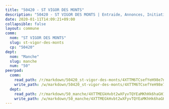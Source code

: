 ```yaml
---
title: "50420 - ST VIGOR DES MONTS"
description: "50420 - ST VIGOR DES MONTS | Entraide, Annonces, Initiatives"
date: 2020-01-11T14:09:21+09:00
collapsible: false
layout: commune
comm:
  nom: "ST VIGOR DES MONTS"
  slug: st-vigor-des-monts
  cp: "50420"
dept:
  nom: "Manche"
  slug: manche
  num: "50"
peerpad:
  comm:
    read_path: /r/markdown/50420_st-vigor-des-monts/4XTTM6TCsefYeH98e7nAiakjBPsb6dyWi5rs3SLHpQUcum6HX
    write_path: /w/markdown/50420_st-vigor-des-monts/4XTTM6TCsefYeH98e7nAiakjBPsb6dyWi5rs3SLHpQUcum6HX-K3TgV3dwNwsnVtC4peE7vdQW1gBZwP5TsMUo8mfVtqDTpEEyeDGvv5i51BWgbmdudhcF6qPeTSv9t991T4tidNNSBCQey9ajs5QFWsqdGXowbYbPPws24wWChUUkxkKCZHnDdYbb
  dept:
    read_path: /r/markdown/50_manche/4XTTMEGkHvbt2wXFyvTQYEaMKhHk6haGH1SzsRNevKgBDTuXr
    write_path: /w/markdown/50_manche/4XTTMEGkHvbt2wXFyvTQYEaMKhHk6haGH1SzsRNevKgBDTuXr-K3TgUSx1rwmRRLqHcTLLdo4dVfTRKvf94KKagmUFPevWSp2f9nuc6fJF25TtLArzK8teuQ5TvuAMqW38N2MYgT18hBoXtjmKX9WuSn2vkujmSJPp3gF4gsuMmfEM8Th4Ap94heFE
---
```


